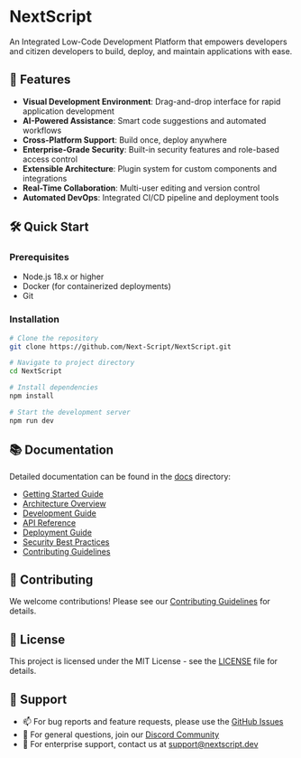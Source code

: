 # NextScript

An Integrated Low-Code Development Platform that empowers developers and citizen developers to build, deploy, and maintain applications with ease.

## 🚀 Features

- **Visual Development Environment**: Drag-and-drop interface for rapid application development
- **AI-Powered Assistance**: Smart code suggestions and automated workflows
- **Cross-Platform Support**: Build once, deploy anywhere
- **Enterprise-Grade Security**: Built-in security features and role-based access control
- **Extensible Architecture**: Plugin system for custom components and integrations
- **Real-Time Collaboration**: Multi-user editing and version control
- **Automated DevOps**: Integrated CI/CD pipeline and deployment tools

## 🛠️ Quick Start

### Prerequisites

- Node.js 18.x or higher
- Docker (for containerized deployments)
- Git

### Installation

```bash
# Clone the repository
git clone https://github.com/Next-Script/NextScript.git

# Navigate to project directory
cd NextScript

# Install dependencies
npm install

# Start the development server
npm run dev
```

## 📚 Documentation

Detailed documentation can be found in the [docs](./docs) directory:

- [Getting Started Guide](./docs/getting-started.md)
- [Architecture Overview](./docs/architecture.md)
- [Development Guide](./docs/development.md)
- [API Reference](./docs/api-reference.md)
- [Deployment Guide](./docs/deployment.md)
- [Security Best Practices](./docs/security.md)
- [Contributing Guidelines](./docs/contributing.md)

## 🤝 Contributing

We welcome contributions! Please see our [Contributing Guidelines](./docs/contributing.md) for details.

## 📄 License

This project is licensed under the MIT License - see the [LICENSE](./LICENSE) file for details.

## 🌟 Support

- 📫 For bug reports and feature requests, please use the [GitHub Issues](https://github.com/yourusername/NextScript/issues)
- 💬 For general questions, join our [Discord Community](https://discord.gg/nextscript)
- 📧 For enterprise support, contact us at support@nextscript.dev